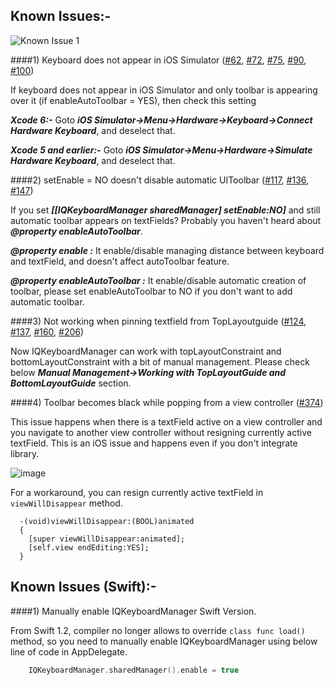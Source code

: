 ## Known Issues:-

![Known Issue 1](https://raw.githubusercontent.com/hackiftekhar/IQKeyboardManager/v3.3.0/Screenshot/IQKeyboardManagerKnownIssue1.png)

####1) Keyboard does not appear in iOS Simulator ([#62](https://github.com/hackiftekhar/IQKeyboardManager/issues/62), [#72](https://github.com/hackiftekhar/IQKeyboardManager/issues/72), [#75](https://github.com/hackiftekhar/IQKeyboardManager/issues/75), [#90](https://github.com/hackiftekhar/IQKeyboardManager/issues/90), [#100](https://github.com/hackiftekhar/IQKeyboardManager/issues/100))

If keyboard does not appear in iOS Simulator and only toolbar is appearing over it (if enableAutoToolbar = YES), then check this setting

***Xcode 6:-*** Goto ***iOS Simulator->Menu->Hardware->Keyboard->Connect Hardware Keyboard***, and deselect that.

***Xcode 5 and earlier:-*** Goto ***iOS Simulator->Menu->Hardware->Simulate Hardware Keyboard***, and deselect that.

####2) setEnable = NO doesn't disable automatic UIToolbar ([#117](https://github.com/hackiftekhar/IQKeyboardManager/issues/117), [#136](https://github.com/hackiftekhar/IQKeyboardManager/issues/136), [#147](https://github.com/hackiftekhar/IQKeyboardManager/issues/147))

If you set ***[[IQKeyboardManager sharedManager] setEnable:NO]*** and still automatic toolbar appears on textFields? Probably you haven't heard about ***@property enableAutoToolbar***.

***@property enable :*** It enable/disable managing distance between keyboard and textField, and doesn't affect autoToolbar feature.

***@property enableAutoToolbar :*** It enable/disable automatic creation of toolbar, please set enableAutoToolbar to NO if you don't want to add automatic toolbar.

####3) Not working when pinning textfield from TopLayoutguide ([#124](https://github.com/hackiftekhar/IQKeyboardManager/issues/124), [#137](https://github.com/hackiftekhar/IQKeyboardManager/issues/137), [#160](https://github.com/hackiftekhar/IQKeyboardManager/issues/160), [#206](https://github.com/hackiftekhar/IQKeyboardManager/issues/206))

Now IQKeyboardManager can work with topLayoutConstraint and bottomLayoutConstraint with a bit of manual management. Please check below ***Manual Management->Working with TopLayoutGuide and BottomLayoutGuide*** section.

####4) Toolbar becomes black while popping from a view controller ([#374](https://github.com/hackiftekhar/IQKeyboardManager/issues/374))

This issue happens when there is a textField active on a view controller and you navigate to another view controller without resigning currently active textField. This is an iOS issue and happens even if you don't integrate library.

![image](https://raw.githubusercontent.com/hackiftekhar/IQKeyboardManager/master/Screenshot/BlackToolbarIssue.jpg)

For a workaround, you can resign currently active textField in `viewWillDisappear` method.

```objc
  -(void)viewWillDisappear:(BOOL)animated
  {
    [super viewWillDisappear:animated];
    [self.view endEditing:YES];
  }
```

## Known Issues (Swift):-

####1) Manually enable IQKeyboardManager Swift Version.

From Swift 1.2, compiler no longer allows to override `class func load()` method, so you need to manually enable IQKeyboardManager using below line of code in AppDelegate.

```swift
    IQKeyboardManager.sharedManager().enable = true
```
